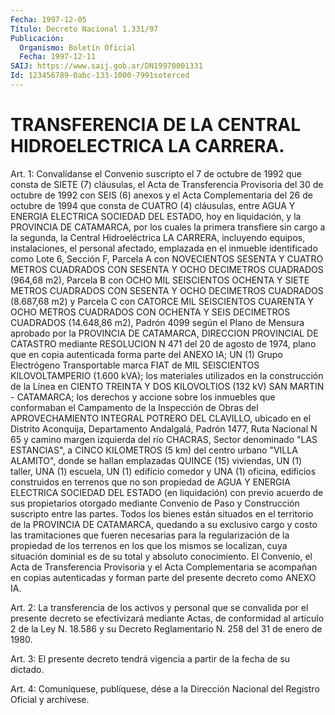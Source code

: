 ```yaml
---
Fecha: 1997-12-05
Título: Decreto Nacional 1.331/97
Publicación:
  Organismo: Boletín Oficial
  Fecha: 1997-12-11
SAIJ: https://www.saij.gob.ar/DN19970001331
Id: 123456789-0abc-133-1000-7991soterced
---
```

# TRANSFERENCIA DE LA CENTRAL HIDROELECTRICA LA CARRERA.

<a id="1"></a>
Art. 1: Convalídanse el Convenio suscripto el 7  de octubre de 1992  que  consta  de SIETE (7) cláusulas, el Acta de Transferencia Provisoria del 30 de  octubre de 1992 con SEIS (6) anexos y el Acta Complementaria del 26 de  octubre  de 1994 que consta de CUATRO (4) cláusulas, entre AGUA Y ENERGIA ELECTRICA  SOCIEDAD DEL ESTADO, hoy en  liquidación, y la PROVINCIA DE CATAMARCA,  por  los  cuales  la primera transfiere sin cargo a la segunda, la Central Hidroeléctrica  LA  CARRERA,  incluyendo equipos, instalaciones, el personal afectado, emplazada en  el inmueble identificado como Lote 6, Sección F, Parcela A con NOVECIENTOS  SESENTA  Y  CUATRO  METROS CUADRADOS  CON  SESENTA  Y  OCHO  DECIMETROS CUADRADOS (964,68 m2), Parcela B con OCHO MIL SEISCIENTOS OCHENTA Y SIETE METROS CUADRADOS CON SESENTA Y OCHO DECIMETROS CUADRADOS  (8.687,68  m2) y Parcela C con  CATORCE  MIL SEISCIENTOS CUARENTA Y OCHO METROS CUADRADOS  CON OCHENTA Y SEIS  DECIMETROS  CUADRADOS  (14.648,86  m2), Padrón 4099 según el Plano de Mensura aprobado por la PROVINCIA  DE  CATAMARCA, DIRECCION PROVINCIAL DE CATASTRO mediante RESOLUCION N 471  del  20 de  agosto  de 1974, plano que en copia autenticada forma parte del ANEXO IA; UN  (1) Grupo Electrógeno Transportable marca FIAT de MIL SEISCIENTOS KILOVOLTAMPERIO  (1.600 kVA); los materiales utilizados en la construcción de la Línea  en CIENTO TREINTA Y DOS KILOVOLTIOS (132 kV) SAN MARTIN - CATAMARCA;  los  derechos y accione sobre los inmuebles que conformaban el Campamento  de  la Inspección de Obras del APROVECHAMIENTO INTEGRAL POTRERO DEL CLAVILLO,  ubicado  en  el Distrito  Aconquija,  Departamento  Andalgalá,  Padrón  1477,  Ruta Nacional  N  65  y  camino margen izquierda del río CHACRAS, Sector denominado "LAS ESTANCIAS",  a  CINCO  KILOMETROS (5 km) del centro urbano  "VILLA  ALAMITO", donde se hallan  emplazadas  QUINCE  (15) viviendas, UN (1)  taller, UNA (1) escuela, UN (1) edificio comedor y UNA (1) oficina, edificios  construidos  en  terrenos  que no son propiedad  de  AGUA  Y  ENERGIA  ELECTRICA SOCIEDAD DEL ESTADO  (en liquidación)  con  previo  acuerdo  de  sus  propietarios  otorgado mediante  Convenio  de  Paso  y Construcción  suscripto  entre  las partes. Todos los bienes están  situados  en  el  territorio  de la PROVINCIA  DE  CATAMARCA, quedando a su exclusivo cargo y costo las tramitaciones que  fueren  necesarias  para la regularización de la propiedad de los terrenos en los que los  mismos se localizan, cuya situación  dominial  es  de  su total y absoluto  conocimiento.  El Convenio, el Acta de Transferencia Provisoria y el Acta Complementaria se acompañan en  copias  autenticadas y forman parte del presente decreto como  ANEXO IA.

<a id="2"></a>
Art. 2:  La  transferencia  de los activos  y  personal  que  se convalida por el presente decreto  se  efectivizará mediante Actas, de  conformidad  al  artículo 2 de la Ley N. 18.586  y  su  Decreto Reglamentario N. 258 del 31 de enero de 1980.

<a id="3"></a>
Art. 3: El presente decreto  tendrá  vigencia a partir de la fecha de su dictado.

<a id="4"></a>
Art. 4: Comuníquese, publíquese, dése  a la Dirección Nacional del Registro  Oficial y archívese.
